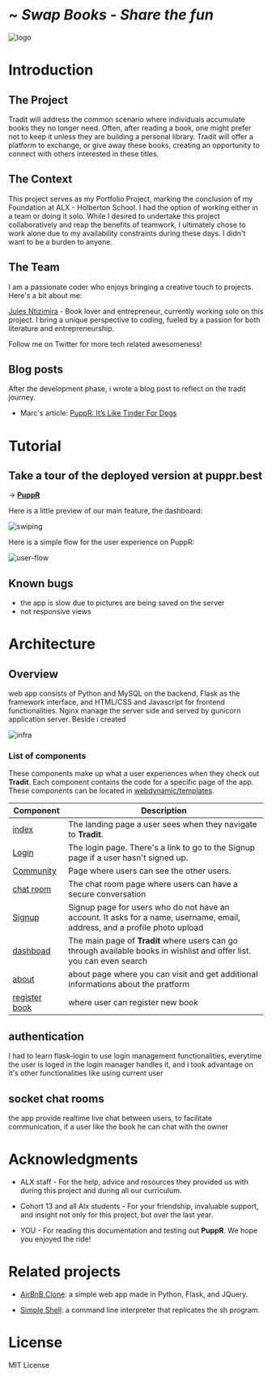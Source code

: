 #  ~ *Swap Books - Share the fun*

![logo](https://i.imgur.com/zg49V5K.png)

# Introduction

## The Project
Tradit will address the common scenario where individuals accumulate books they no longer need. Often, after reading a book, one might prefer not to keep it unless they are building a personal library. Tradit will offer a platform to exchange, or give away these books, creating an opportunity to connect with others interested in these titles.

## The Context
This project serves as my Portfolio Project, marking the conclusion of my Foundation at ALX - Holberton School. I had the option of working either in a team or doing it solo. While I desired to undertake this project collaboratively and reap the benefits of teamwork, I ultimately chose to work alone due to my availability constraints during these days. I didn't want to be a burden to anyone.

## The Team
I am a passionate coder who enjoys bringing a creative touch to projects. Here's a bit about me:

[Jules Ntizimira](https://twitter.com/NtizimiraJ) - Book lover and entrepreneur, currently working solo on this project. I bring a unique perspective to coding, fueled by a passion for both literature and entrepreneurship.

Follow me on Twitter for more tech related awesomeness!

## Blog posts
After the development phase, i wrote a blog post to reflect on the tradit journey.

* Marc's article: [PuppR: It’s Like Tinder For Dogs](https://medium.com/@mcavigli/puppr-its-like-tinder-for-dogs-c498bf4bdd9b)

# Tutorial

## Take a tour of the deployed version at puppr.best
-> [**PuppR**](https://puppr.best/)

Here is a little preview of our main feature, the dashboard:

![swiping](./public/icons/browse_no_text.png)

Here is a simple flow for the user experience on PuppR:

![user-flow](https://i.imgur.com/hRxU79B.jpg)

## Known bugs
* the app is slow due to pictures are being saved on the server
* not responsive views

# Architecture

## Overview
web app consists of Python and MySQL on the backend, Flask as the framework interface, and HTML/CSS and Javascript for frontend functionalities. Nginx manage the server side and served by gunicorn application server. Beside i created 


![infra](https://i.imgur.com/fSbo6ho.jpg)

### List of components

These components make up what a user experiences when they check out **Tradit**. Each component contains the code for a specific page of the app. These components can be located in [webdynamic/templates](./webdynamic/templates).

| Component | Description |
|-----------|-------------|
| [index](./webdynamic/Landing.vue) | The landing page a user sees when they navigate to **Tradit**. |
| [Login](./webdynamic/templates/login.html)   | The login page. There's a link to go to the Signup page if a user hasn't signed up. |
| [Community](./webdynamic/templates/users.html) | Page where users can see the other users. |
| [chat room](./webdynamic/templates/room.html) | The chat room page where users can have a secure conversation  |
| [Signup](./webdynamic/templates/register.html) | Signup page for users who do not have an account. It asks for a name, username, email, address, and a profile photo upload |
| [dashboad](./webdynamic/templates/book.html) | The main page of **Tradit** where users can go through available books in wishlist and offer list. you can even search  |
| [about](./webdynamic/templates/book.html) | about page where you can visit and get additional informations about the pratform |
| [register book](./webdynamic/templates/registerb.html) | where user can register new book |

## authentication 
I had to learn flask-login to use login management functionalities, everytime the user is loged in the login manager handles it, and i took advantage on it's other functionalities like using current user

## socket chat rooms
the app provide realtime live chat between users, to facilitate communication, if a user like the book he can chat with the owner  


# Acknowledgments

* ALX staff - For the help, advice and resources they provided us with during this project and during all our curriculum.

* Cohort 13 and all Alx students - For your friendship, invaluable support, and insight not only for this project, but over the last year.

* YOU - For reading this documentation and testing out **PuppR**. We hope you enjoyed the ride!

# Related projects

* [AirBnB Clone](https://github.com/Julesntizimira/AirBnB_clone_v4): a simple web app made in Python, Flask, and JQuery.

* [Simple Shell](https://github.com/Julesntizimira/simple_shell): a command line interpreter that replicates the sh program.

# License

MIT License
